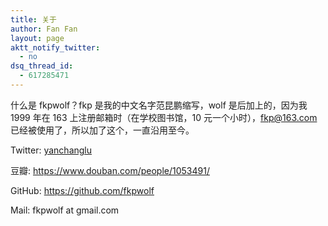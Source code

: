 ```yaml
---
title: 关于
author: Fan Fan
layout: page
aktt_notify_twitter:
  - no
dsq_thread_id:
  - 617285471
---
```

什么是 fkpwolf？fkp 是我的中文名字范昆鹏缩写，wolf 是后加上的，因为我 1999 年在 163 上注册邮箱时（在学校图书馆，10 元一个小时），fkp@163.com 已经被使用了，所以加了这个，一直沿用至今。

Twitter: <a href="http://twitter.com/yanchanglu">yanchanglu</a>

豆瓣: <https://www.douban.com/people/1053491/>

GitHub: <https://github.com/fkpwolf>

Mail: fkpwolf at gmail.com
